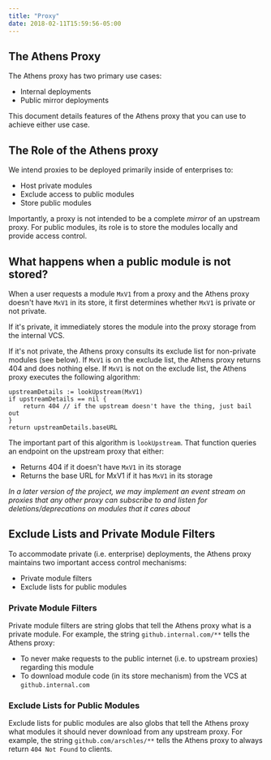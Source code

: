 ```yaml
---
title: "Proxy"
date: 2018-02-11T15:59:56-05:00
---
```


## The Athens Proxy

The Athens proxy has two primary use cases:

- Internal deployments
- Public mirror deployments

This document details features of the Athens proxy that you can use to achieve either use case.

## The Role of the Athens proxy

We intend proxies to be deployed primarily inside of enterprises to:

- Host private modules
- Exclude access to public modules
- Store public modules

Importantly, a proxy is not intended to be a complete _mirror_ of an upstream proxy. For public modules, its role is to store the modules locally and provide access control.

## What happens when a public module is not stored?

When a user requests a module `MxV1` from a proxy and the Athens proxy doesn't have `MxV1` in its store, it first determines whether `MxV1` is private or not private.

If it's private, it immediately stores the module into the proxy storage from the internal VCS.

If it's not private, the Athens proxy consults its exclude list for non-private modules (see below). If `MxV1` is on the exclude list, the Athens proxy returns 404 and does nothing else. If `MxV1` is not on the exclude list, the Athens proxy executes the following algorithm:

```
upstreamDetails := lookUpstream(MxV1)
if upstreamDetails == nil {
	return 404 // if the upstream doesn't have the thing, just bail out
}
return upstreamDetails.baseURL
```

The important part of this algorithm is `lookUpstream`. That function queries an endpoint on the upstream proxy that either:

- Returns 404 if it doesn't have `MxV1` in its storage
- Returns the base URL for MxV1 if it has `MxV1` in its storage

_In a later version of the project, we may implement an event stream on proxies that any other proxy can subscribe to and listen for deletions/deprecations on modules that it cares about_

## Exclude Lists and Private Module Filters

To accommodate private (i.e. enterprise) deployments, the Athens proxy maintains two important access control mechanisms:

- Private module filters
- Exclude lists for public modules

### Private Module Filters

Private module filters are string globs that tell the Athens proxy what is a private module. For example, the string `github.internal.com/**` tells the Athens proxy:

- To never make requests to the public internet (i.e. to upstream proxies) regarding this module
- To download module code (in its store mechanism) from the VCS at `github.internal.com`

### Exclude Lists for Public Modules

Exclude lists for public modules are also globs that tell the Athens proxy what modules it should never download from any upstream proxy. For example, the string `github.com/arschles/**` tells the Athens proxy to always return `404 Not Found` to clients.

